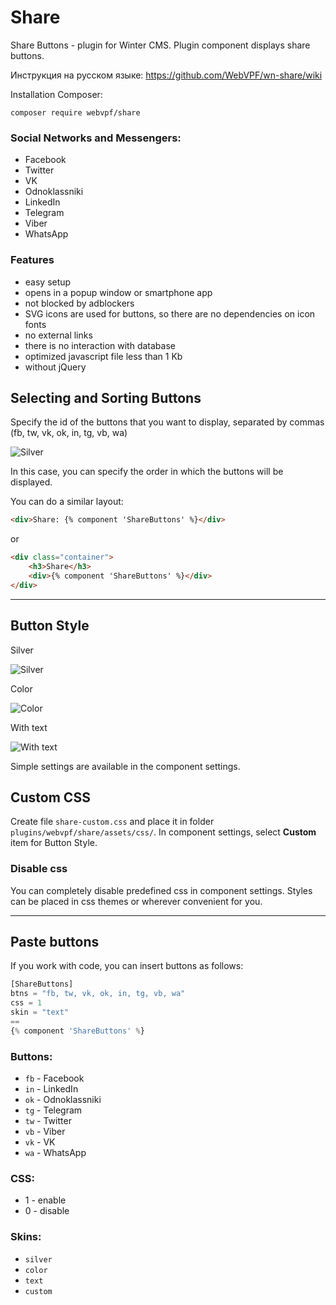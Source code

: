 # Share

Share Buttons - plugin for Winter CMS. Plugin component displays share buttons.

Инструкция на русском языке: https://github.com/WebVPF/wn-share/wiki

Installation Сomposer:

```
composer require webvpf/share
```

### Social Networks and Messengers:

- Facebook
- Twitter
- VK
- Odnoklassniki
- LinkedIn
- Telegram
- Viber
- WhatsApp

### Features

- easy setup
- opens in a popup window or smartphone app
- not blocked by adblockers
- SVG icons are used for buttons, so there are no dependencies on icon fonts
- no external links
- there is no interaction with database
- optimized javascript file less than 1 Kb
- without jQuery

## Selecting and Sorting Buttons

Specify the id of the buttons that you want to display, separated by commas (fb, tw, vk, ok, in, tg, vb, wa)

![Silver](https://user-images.githubusercontent.com/61043464/112979788-b89bb700-9161-11eb-8698-81be8763e919.jpg)

In this case, you can specify the order in which the buttons will be displayed.

You can do a similar layout:

```html
<div>Share: {% component 'ShareButtons' %}</div>
```

or

```html
<div class="container">
    <h3>Share</h3>
    <div>{% component 'ShareButtons' %}</div>
</div>
```

---

## Button Style

Silver

![Silver](https://user-images.githubusercontent.com/61043464/75198717-f57cc980-5769-11ea-97c6-539071d1cb4e.jpg)

Color

![Color](https://user-images.githubusercontent.com/61043464/75198720-f7468d00-5769-11ea-9627-4d81da355d3b.jpg)

With text

![With text](https://user-images.githubusercontent.com/61043464/75198725-fa417d80-5769-11ea-801f-beb789e474c5.jpg)


Simple settings are available in the component settings.

## Custom CSS

Create file `share-custom.css` and place it in folder `plugins/webvpf/share/assets/css/`. In component settings, select **Custom** item for Button Style.

### Disable css

You can completely disable predefined css in component settings. Styles can be placed in css themes or wherever convenient for you.

---

## Paste buttons

If you work with code, you can insert buttons as follows:

```php
[ShareButtons]
btns = "fb, tw, vk, ok, in, tg, vb, wa"
css = 1
skin = "text"
==
{% component 'ShareButtons' %}
```

### Buttons:

- `fb` - Facebook
- `in` - LinkedIn
- `ok` - Odnoklassniki
- `tg` - Telegram
- `tw` - Twitter
- `vb` - Viber
- `vk` - VK
- `wa` - WhatsApp

### CSS:

- 1 - enable
- 0 - disable

### Skins:

- `silver`
- `color`
- `text`
- `custom`
